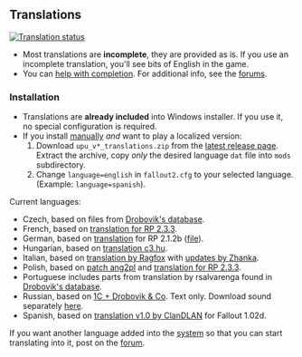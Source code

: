## Translations
[![Translation status](https://hive.bgforge.net/widgets/fallout/-/up/svg-badge.svg)](https://hive.bgforge.net/projects/fallout/up/)

- Most translations are **incomplete**, they are provided as is. If you use an incomplete translation, you'll see bits of English in the game.
- You can [help with completion](https://hive.bgforge.net/projects/fallout/up/). For additional info, see the [forums](https://forums.bgforge.net/viewtopic.php?f=9&t=21).

### Installation
- Translations are **already included** into Windows installer. If you use it, no special configuration is required.
- If you install [manually](linux.md) _and_ want to play a localized version:
  1. Download `upu_v*_translations.zip` from the [latest release page](https://github.com/BGforgeNet/Fallout2_Unofficial_Patch/releases/latest). Extract the archive, copy _only_ the desired language `dat` file into `mods` subdirectory.
  1. Change `language=english` in `fallout2.cfg` to your selected language. (Example: `language=spanish`).

Current languages:

* Czech, based on files from [Drobovik's database](https://www.mediafire.com/?lkzw7gj9aeldc#75ve36ehs67p7).
* French, based on [translation for RP 2.3.3](http://fallout-generation.com/files/file/105-restoration-project-pno-pour-fallout-2-patch-de-trad-vf/).
* German, based on [translation](https://www.falloutnow.de/forum/index.php?topic=6887.0) for RP 2.1.2b ([file](http://www.mediafire.com/file/tlcx58r41u6qqiw/Fallout2-RestorationProjectV2.1.2b%2BRP%C3%9C.rar)).
* Hungarian, based on [translation c3.hu](http://www.c3.hu/~frc/fallout2/).
* Italian, based on [translation by Ragfox](http://nma-fallout.com/resources/translation-packages.58/) with [updates by Zhanka](http://www.ilrealismonellafinzione.net/?categoria=giochi&gioco=fallout_2&sezione=adattamento).
* Polish, based on [patch ang2pl](https://fallout-corner.pl/pliki/) and [translation for RP 2.3.3](https://trzynasty-schron.net/forum/index.php?topic=8221.0).
* Portuguese includes parts from translation by rsalvarenga found in [Drobovik's database](https://www.mediafire.com/?lkzw7gj9aeldc#lkzw7gj9aeldc).
* Russian, based on [1C + Drobovik & Co](http://www.nuclear-city.com/index.php/topic/34-f2-killaps-restoration-project/). Text only. Download sound separately [here](https://github.com/BGforgeNet/Fallout2_Sound).
* Spanish, based on [translation v1.0 by ClanDLAN](http://academia.clandlan.net/?page=academia/view&id=371&title=Traduccion_Fallout_2) for Fallout 1.02d.

If you want another language added into the [system](https://hive.bgforge.net/projects/fallout/up/) so that you can start translating into it, post on the [forum](https://forums.bgforge.net/viewtopic.php?f=9&t=21).
